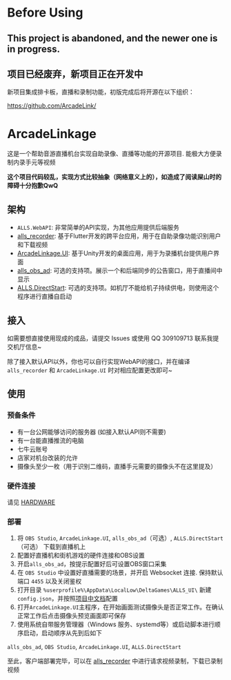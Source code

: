 # Before Using

## This project is abandoned, and the newer one is in progress.

## 项目已经废弃，新项目正在开发中

新项目集成排卡板，直播和录制功能，初版完成后将开源在以下组织：

https://github.com/ArcadeLink/

# ArcadeLinkage

这是一个帮助音游直播机台实现自助录像、直播等功能的开源项目.  能极大方便录制内录手元等视频

**这个项目代码较乱，实现方式比较抽象（网络意义上的），如造成了阅读屎山时的障碍十分抱歉QwQ**

## 架构

- `ALLS.WebAPI`: 非常简单的API实现，为其他应用提供后端服务
- [alls_recorder](https://github.com/Kgym-Hina/alls_recorder): 基于Flutter开发的跨平台应用，用于在自助录像功能识别用户和下载视频
- [ArcadeLinkage.UI](https://github.com/Kgym-Hina/ArcadeLinkage.UI): 基于Unity开发的桌面应用，用于为录播机台提供用户界面
- [alls_obs_ad](https://github.com/Kgym-Hina/alls_obs_ad): 可选的支持项。展示一个和后端同步的公告窗口，用于直播间中显示
- [ALLS.DirectStart](https://github.com/Kgym-Hina/ALLS.DirectStart): 可选的支持项。如机厅不能给机子持续供电，则使用这个程序进行直播自启动

## 接入

如需要想直接使用现成的成品，请提交 Issues 或使用 QQ 309109713 联系我提交机厅信息~

除了接入默认API以外，你也可以自行实现WebAPI的接口，并在编译 `alls_recorder` 和 `ArcadeLinkage.UI` 时对相应配置更改即可~

## 使用

### 预备条件

- 有一台公网能够访问的服务器 (如接入默认API则不需要)
- 有一台能直播推流的电脑
- 七牛云账号
- 店家对机台改装的允许
- 摄像头至少一枚（用于识别二维码，直播手元需要的摄像头不在这里提及）

### 硬件连接

请见 [HARDWARE](HARDWARE.md)

### 部署

1. 将 `OBS Studio`, `ArcadeLinkage.UI`, `alls_obs_ad`（可选）, `ALLS.DirectStart`（可选） 下载到直播机上
2. 配置好直播机和街机游戏的硬件连接和OBS设置
3. 开启`alls_obs_ad`，按提示配置好后可设置OBS窗口采集
4. 在 `OBS Studio` 中设置好直播需要的场景，并开启 Websocket 连接. 保持默认端口 `4455` 以及关闭鉴权
5. 打开目录 `%userprofile%\AppData\LocalLow\DeltaGames\ALLS_UI\` 新建 `config.json`，并按照[项目中文档](https://github.com/Kgym-Hina/ArcadeLinkage.UI)配置
6. 打开`ArcadeLinkage.UI`主程序，在开始画面测试摄像头是否正常工作。在确认正常工作后点击摄像头预览画面即可保存
7. 使用系统自带服务管理器（Windows 服务、systemd等）或启动脚本进行顺序启动，启动顺序从先到后如下

`alls_obs_ad`, `OBS Studio`, `ArcadeLinkage.UI`, `ALLS.DirectStart`

至此，客户端部署完毕，可以在 [alls_recorder](https://github.com/Kgym-Hina/alls_recorder) 中进行请求视频录制，下载已录制视频
